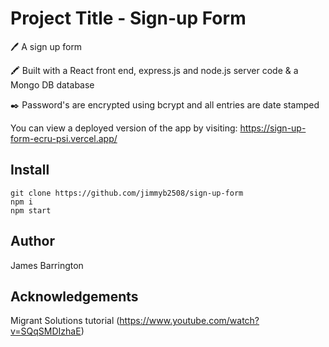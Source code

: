 # Project Title - Sign-up Form

🖊 A sign up form 

🖍 Built with a React front end, express.js and node.js server code & a Mongo DB database

✒️ Password's are encrypted using bcrypt and all entries are date stamped

You can view a deployed version of the app by visiting: https://sign-up-form-ecru-psi.vercel.app/

## Install

```
git clone https://github.com/jimmyb2508/sign-up-form
npm i
npm start
```

## Author

James Barrington

## Acknowledgements 

Migrant Solutions tutorial (https://www.youtube.com/watch?v=SQqSMDIzhaE)
